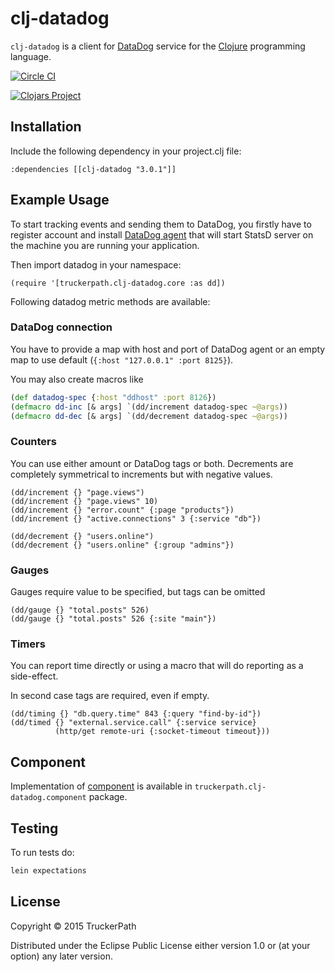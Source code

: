# clj-datadog

`clj-datadog` is a client for [DataDog](https://www.datadoghq.com) service
for the [Clojure](http://clojure.org) programming language.

[![Circle CI](https://circleci.com/gh/truckerpath/clj-datadog.svg?style=shield)](https://circleci.com/gh/truckerpath/clj-datadog)

[![Clojars Project](http://clojars.org/clj-datadog/latest-version.svg)](https://clojars.org/clj-datadog)

## Installation

Include the following dependency in your project.clj file:

    :dependencies [[clj-datadog "3.0.1"]]


## Example Usage

To start tracking events and sending them to DataDog, you firstly have
to register account and install
[DataDog agent](http://docs.datadoghq.com/guides/basic_agent_usage/)
that will start StatsD server on the machine you are running your
application.

Then import datadog in your namespace:

    (require '[truckerpath.clj-datadog.core :as dd])

Following datadog metric methods are available:

### DataDog connection

You have to provide a map with host and port of DataDog agent or an empty map
to use default (`{:host "127.0.0.1" :port 8125}`).

You may also create macros like
```clojure
(def datadog-spec {:host "ddhost" :port 8126})
(defmacro dd-inc [& args] `(dd/increment datadog-spec ~@args))
(defmacro dd-dec [& args] `(dd/decrement datadog-spec ~@args))
```

### Counters

You can use either amount or DataDog tags or both.
Decrements are completely symmetrical to increments but
with negative values.

    (dd/increment {} "page.views")
    (dd/increment {} "page.views" 10)
    (dd/increment {} "error.count" {:page "products"})
    (dd/increment {} "active.connections" 3 {:service "db"})

    (dd/decrement {} "users.online")
    (dd/decrement {} "users.online" {:group "admins"})

### Gauges

Gauges require value to be specified, but tags can be omitted

    (dd/gauge {} "total.posts" 526)
    (dd/gauge {} "total.posts" 526 {:site "main"})

### Timers

You can report time directly or using a macro that
will do reporting as a side-effect.

In second case tags are required, even if empty.

    (dd/timing {} "db.query.time" 843 {:query "find-by-id"})
    (dd/timed {} "external.service.call" {:service service}
              (http/get remote-uri {:socket-timeout timeout}))

## Component

Implementation of [component](https://github.com/stuartsierra/component) is available in `truckerpath.clj-datadog.component` package.

## Testing

To run tests do:
```bash
lein expectations
```

## License

Copyright © 2015 TruckerPath

Distributed under the Eclipse Public License either version 1.0 or (at
your option) any later version.
